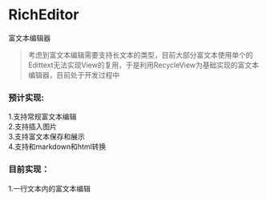 # RichEditor
富文本编辑器

>考虑到富文本编辑需要支持长文本的类型，目前大部分富文本使用单个的Edittext无法实现View的复用，于是利用RecycleView为基础实现的富文本编辑器，目前处于开发过程中
### 预计实现:
1.支持常规富文本编辑  
2.支持插入图片  
3.支持富文本保存和展示  
4.支持和markdown和html转换  

### 目前实现：
1.一行文本内的富文本编辑
